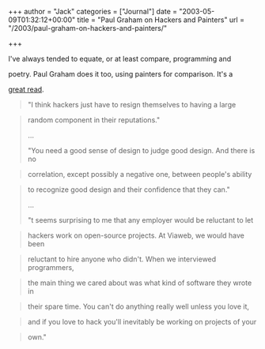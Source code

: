 +++
author = "Jack"
categories = ["Journal"]
date = "2003-05-09T01:32:12+00:00"
title = "Paul Graham on Hackers and Painters"
url = "/2003/paul-graham-on-hackers-and-painters/"

+++

I've always tended to equate, or at least compare, programming and
  

  
poetry. Paul Graham does it too, using painters for comparison. It's a
  

  
[great read][1].



> "I think hackers just have to resign themselves to having a large
  
> 
  
> random component in their reputations."
> 
> &#8230;
> 
> "You need a good sense of design to judge good design. And there is no
  
> 
  
> correlation, except possibly a negative one, between people's ability
  
> 
  
> to recognize good design and their confidence that they can."
> 
> &#8230;
> 
> "t seems surprising to me that any employer would be reluctant to let
  
> 
  
> hackers work on open-source projects. At Viaweb, we would have been
  
> 
  
> reluctant to hire anyone who didn't. When we interviewed programmers,
  
> 
  
> the main thing we cared about was what kind of software they wrote in
  
> 
  
> their spare time. You can't do anything really well unless you love it,
  
> 
  
> and if you love to hack you'll inevitably be working on projects of your
  
> 
  
> own."</blockquote>

 [1]: http://www.paulgraham.com/hp.html